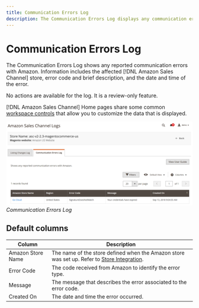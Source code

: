 ```yaml
---
title: Communication Errors Log
description: The Communication Errors Log displays any communication errors between Amazon and Commerce.
---
```


# Communication Errors Log

The Communication Errors Log shows any reported communication errors with Amazon. Information includes the affected [!DNL Amazon Sales Channel] store, error code and brief description, and the date and time of the error.

No actions are available for the log. It is a review-only feature.

[!DNL Amazon Sales Channel] Home pages share some common [workspace controls](./workspace-controls.md) that allow you to customize the data that is displayed.

![](assets/amazon-comm-errors-log.png)
_Communication Errors Log_

## Default columns

|Column|Description|
|--- |--- |
|Amazon Store Name|The name of the store defined when the Amazon store was set up. Refer to [Store Integration](./store-integration.md). |
|Error Code|The code received from Amazon to identify the error type. |
|Message|The message that describes the error associated to the error code. |
|Created On|The date and time the error occurred. |
